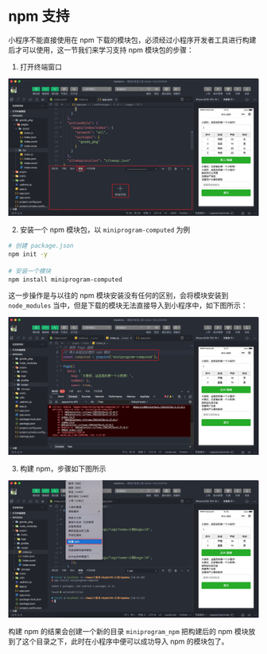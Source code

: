 # npm 支持

小程序不能直接使用在 npm 下载的模块包，必须经过小程序开发者工具进行构建后才可以使用，这一节我们来学习支持 npm 模块包的步骤：

1. 打开终端窗口

![打开终端](./assets/npm/picture_1.jpg)

2. 安装一个 npm 模块包，以 `miniprogram-computed` 为例

```bash
# 创建 package.json
npm init -y

# 安装一个模块
npm install miniprogram-computed
```

这一步操作是与以往的 npm 模块安装没有任何的区别，会将模块安装到 `node_modules` 当中，但是下载的模块无法直接导入到小程序中，如下图所示：

![模块导入](./assets/npm/picture_3.jpg)

3. 构建 npm，步骤如下图所示

![模块导入](./assets/npm/picture_5.jpg)

构建 npm 的结果会创建一个新的目录 `miniprogram_npm` 把构建后的 npm 模块放到了这个目录之下，此时在小程序中便可以成功导入 npm 的模块包了。

